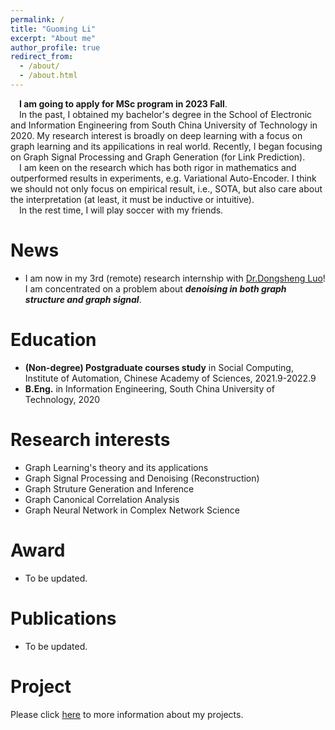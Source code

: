 ```yaml
---
permalink: /
title: "Guoming Li"
excerpt: "About me"
author_profile: true
redirect_from: 
  - /about/
  - /about.html
---
```

&emsp;**I am going to apply for MSc program in 2023 Fall**.  
&emsp;In the past, I obtained my bachelor's degree in the School of Electronic and Information Engineering from South China University of Technology in 2020. My research interest is broadly on deep learning with a focus on graph learning and its appilications in real world. Recently, I began focusing on Graph Signal Processing and Graph Generation (for Link Prediction).  
&emsp;I am keen on the research which has both rigor in mathematics and outperformed results in experiments, e.g. Variational Auto-Encoder. I think we should not only focus on empirical result, i.e., SOTA, but also care about the interpretation (at least, it must be inductive or intuitive).  
&emsp;In the rest time, I will play soccer with my friends. 


News
======
* I am now in my 3rd (remote) research internship with [Dr.Dongsheng Luo](https://users.cs.fiu.edu/~dluo/)! I am concentrated on a problem about ***denoising in both graph structure and graph signal***.

Education
======
* **(Non-degree) Postgraduate courses study** in Social Computing, Institute of Automation, Chinese Academy of Sciences, 2021.9-2022.9
* **B.Eng.** in Information Engineering, South China University of Technology, 2020

Research interests
=====
* Graph Learning's theory and its applications
* Graph Signal Processing and Denoising (Reconstruction)
* Graph Struture Generation and Inference
* Graph Canonical Correlation Analysis
* Graph Neural Network in Complex Network Science

Award
=====
* To be updated.

Publications
=====
* To be updated.

Project
=====
Please click [here](https://vasile-paskardlgm.github.io/project/) to more information about my projects.
